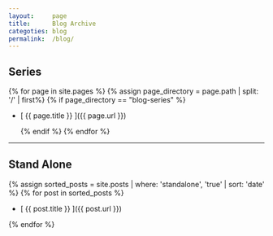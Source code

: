 ```yaml
---
layout:     page
title:      Blog Archive
categoties: blog
permalink:  /blog/
---
```


## Series

{% for page in site.pages %}
    {% assign page_directory = page.path | split: '/' | first%}
    {% if page_directory == "blog-series" %}

* [ {{ page.title }} ]({{ page.url }})

    {% endif %}
{% endfor %}

---

## Stand Alone

{% assign sorted_posts = site.posts | where: 'standalone', 'true' | sort: 'date' %}
{% for post in sorted_posts %}

* [ {{ post.title }} ]({{ post.url }})

{% endfor %}